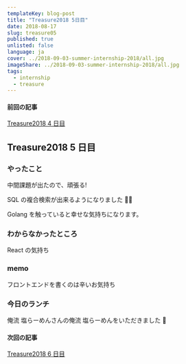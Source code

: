 ```yaml
---
templateKey: blog-post
title: "Treasure2018 5日目"
date: 2018-08-17
slug: treasure05
published: true
unlisted: false
language: ja
cover: ../2018-09-03-summer-internship-2018/all.jpg
imageShare: ../2018-09-03-summer-internship-2018/all.jpg
tags:
  - internship
  - treasure
---
```


#### 前回の記事

[Treasure2018 4 日目](https://yoshikawa.dev/treasure04/)

## Treasure2018 5 日目

### やったこと

中間課題が出たので、頑張る!

SQL の複合検索が出来るようになりました 🎉🎉

Golang を触っていると幸せな気持ちになります。

### わからなかったところ

React の気持ち

### memo

フロントエンドを書くのは辛いお気持ち

### 今日のランチ

俺流 塩らーめんさんの俺流 塩らーめんをいただきました 🙏

#### 次回の記事

[Treasure2018 6 日目](https://yoshikawa.dev/treasure06/)